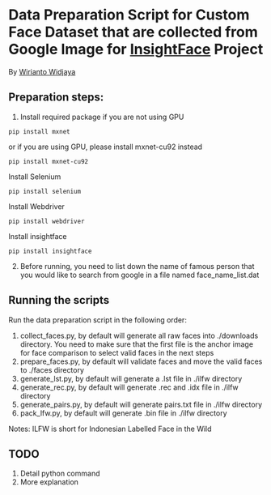 # Data Preparation Script for Custom Face Dataset that are collected from Google Image for [InsightFace](https://github.com/deepinsight/insightface) Project

By [Wirianto Widjaya](https://github.com/wwidjaya) 
## Preparation steps:

1. Install required package
if you are not using GPU
```
pip install mxnet 
```
or if you are using GPU, please install mxnet-cu92 instead
```
pip install mxnet-cu92 
```
Install Selenium
```
pip install selenium
```
Install Webdriver
```
pip install webdriver
```
Install insightface
```
pip install insightface
```

2. Before running, you need to list down  the name of famous person that you would like to search from google in a file named face_name_list.dat
## Running the scripts
Run the data preparation script in the following order:

1. collect_faces.py, by default will generate all raw faces into ./downloads directory. You need to make sure that the first file is the anchor image for face comparison to select valid faces in the next steps
2. prepare_faces.py, by default will validate faces and move the valid faces to ./faces directory
3. generate_lst.py, by default will generate a .lst file in ./ilfw directory
4. generate_rec.py, by default will generate .rec and .idx file in ./ilfw directory
5. generate_pairs.py, by default will generate pairs.txt file in ./ilfw directory
6. pack_lfw.py, by default will generate .bin file in ./ilfw directory

Notes: ILFW is short for Indonesian Labelled Face in the Wild

## TODO
1. Detail python command
2. More explanation

